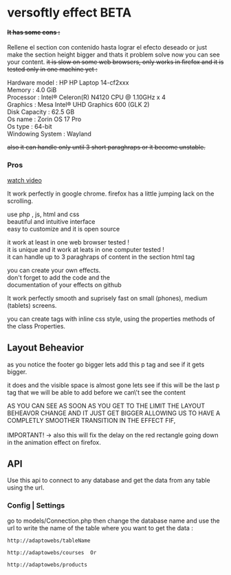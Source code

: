 # versoftly effect BETA 

<h4><strike>It has some cons :</strike></h4>
<p> 
    Rellene el section con contenido hasta lograr el efecto deseado
    or just make the section height bigger and thats it 
    problem solve now you can see your content.
    <strike>it is slow on some web browsers, only works in firefox
    and it is tested only in one machine yet : </strike>
</p>
<p>
    Hardware model : HP HP Laptop 14-cf2xxx <br>
    Memory : 4.0 GiB <br>
    Processor : Intel® Celeron(R) N4120 CPU @ 1.10GHz x 4 <br>
    Graphics : Mesa Intel® UHD Graphics 600 (GLK 2) <br>
    Disk Capacity : 62.5 GB <br>
    Os name : Zorin OS 17 Pro <br>
    Os type : 64-bit <br>
    Windowing System : Wayland 
</p>
<p>
    <strike>also it can handle only until 3 short 
    paraghraps or it become unstable.</strike>
</p>

<h3>Pros</h3>

<a href="https://www.youtube.com/watch?v=LX8eFiwLa7g">watch video</a>

<p>
    It work perfectly in google chrome. firefox has 
    a little jumping lack on the scrolling. 
</p>

<p>
    use php , js, html and css <br>
    beautiful and intuitive interface <br>
    easy to customize and it is open source
</p>

<p>
    it work at least in one web browser tested ! <br>
    it is unique and it work at leats in one computer tested ! <br>
    it can handle up to 3 paraghraps of content in the section html tag
</p>

<p>
    you can create your own effects. <br>
    don't forget to add the code and the <br>
    documentation of your effects on github
</p>

<p>
    It work perfectly smooth and suprisely fast
    on small (phones), medium (tablets) screens.
</p>

<p>
    you can create tags with inline css style,
    using the properties methods of the class
    Properties.
</p>

<h2>Layout Beheavior</h2>

<p>
    as you notice the footer go bigger
    lets add this p tag and see if it 
    gets bigger.
</p>
<p>
    it does and the visible space 
    is almost gone lets see if this will be
    the last p tag that we will be able to add
    before we can\'t see the content
</p>

<p>
    AS YOU CAN SEE AS SOON AS YOU GET TO THE LIMIT
    THE LAYOUT BEHEAVOR CHANGE AND IT JUST GET BIGGER
    ALLOWING US TO HAVE A COMPLETLY SMOOTHER TRANSITION
    IN THE EFFECT FIF, <br><br>
    IMPORTANT! -> also this will fix the delay
    on the red rectangle going down in the animation effect on firefox.
</p>

<h2>API</h2>

<p>
    Use this api to connect to any database and 
    get the data from any table using the url.
</p>

<h3>Config | Settings</h3>

<p>
    go to models/Connection.php
    then change the database name and 
    use the url to write the name of the 
    table where you want to get the data :
    
    http://adaptowebs/tableName
    
    http://adaptowebs/courses  Or
    
    http://adaptowebs/products
</p>